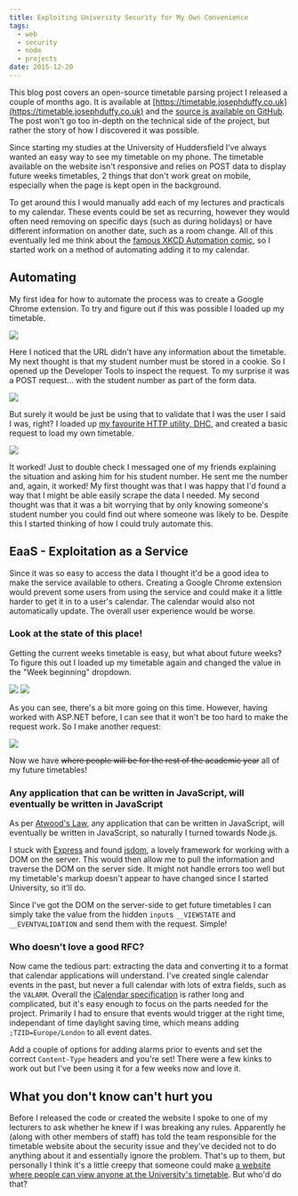 ```yaml
---
title: Exploiting University Security for My Own Convenience
tags:
  - web
  - security
  - node
  - projects
date: 2015-12-20
---
```


This blog post covers an open-source timetable parsing project I released a couple of months ago. It is available at [https://timetable.josephduffy.co.uk](https://timetable.josephduffy.co.uk) and the [source is available on GitHub](https://github.com/JosephDuffy/Timetable-Parser "Timetable Parser source code on GitHub"). The post won't go too in-depth on the technical side of the project, but rather the story of how I discovered it was possible.

Since starting my studies at the University of Huddersfield I've always wanted an easy way to see my timetable on my phone. The timetable available on the website isn't responsive and relies on POST data to display future weeks timetables, 2 things that don't work great on mobile, especially when the page is kept open in the background.

To get around this I would manually add each of my lectures and practicals to my calendar. These events could be set as recurring, however they would often need removing on specific days (such as during holidays) or have different information on another date, such as a room change. All of this eventually led me think about the [famous XKCD Automation comic](https://xkcd.com/1319/), so I started work on a method of automating adding it to my calendar.

<!-- more -->

## Automating

My first idea for how to automate the process was to create a Google Chrome extension. To try and figure out if this was possible I loaded up my timetable.

![](/images/timetable-parser/uniportal-timetable.png)

Here I noticed that the URL didn't have any information about the timetable. My next thought is that my student number must be stored in a cookie. So I opened up the Developer Tools to inspect the request. To my surprise it was a POST request... with the student number as part of the form data.

![](/images/timetable-parser/uniportal-timetable-developer-tools.png)

But surely it would be just be using that to validate that I was the user I said I was, right? I loaded up [my favourite HTTP utility, DHC](https://chrome.google.com/webstore/detail/dhc-resthttp-api-client/aejoelaoggembcahagimdiliamlcdmfm "DHC on the Chrome Web Store"), and created a basic request to load my own timetable.

![](/images/timetable-parser/dhc-first-request.png)

It worked! Just to double check I messaged one of my friends explaining the situation and asking him for his student number. He sent me the number and, again, it worked! My first thought was that I was happy that I'd found a way that I might be able easily scrape the data I needed. My second thought was that it was a bit worrying that by only knowing someone's student number you could find out where someone was likely to be. Despite this I started thinking of how I could truly automate this.

## EaaS - Exploitation as a Service

Since it was so easy to access the data I thought it'd be a good idea to make the service available to others. Creating a Google Chrome extension would prevent some users from using the service and could make it a little harder to get it in to a user's calendar. The calendar would also not automatically update. The overall user experience would be worse.

### Look at the state of this place!

Getting the current weeks timetable is easy, but what about future weeks? To figure this out I loaded up my timetable again and changed the value in the "Week beginning" dropdown.

![](/images/timetable-parser/uniportal-future-timetable.png)
![](/images/timetable-parser/developer-tools-future-timetable.png)

As you can see, there's a bit more going on this time. However, having worked with ASP.NET before, I can see that it won't be too hard to make the request work. So I make another request:

![](/images/timetable-parser/dhc-future-week-request.png)

Now we have ~~where people will be for the rest of the academic year~~ all of my future timetables!

### Any application that can be written in JavaScript, will eventually be written in JavaScript

As per [Atwood's Law](https://blog.codinghorror.com/the-principle-of-least-power/), any application that can be written in JavaScript, will eventually be written in JavaScript, so naturally I turned towards Node.js.

I stuck with [Express](http://expressjs.com/) and found [jsdom](https://github.com/tmpvar/jsdom), a lovely framework for working with a DOM on the server. This would then allow me to pull the information and traverse the DOM on the server side. It might not handle errors too well but my timetable's markup doesn't appear to have changed since I started University, so it'll do.

Since I've got the DOM on the server-side to get future timetables I can simply take the value from the hidden `input`s `__VIEWSTATE` and `__EVENTVALIDATION` and send them with the request. Simple!

### Who doesn't love a good RFC?

Now came the tedious part: extracting the data and converting it to a format that calendar applications will understand. I've created single calendar events in the past, but never a full calendar with lots of extra fields, such as the `VALARM`. Overall the [iCalendar specification](https://tools.ietf.org/html/rfc5545) is rather long and complicated, but it's easy enough to focus on the parts needed for the project. Primarily I had to ensure that events would trigger at the right time, independant of time daylight saving time, which means adding `;TZID=Europe/London` to all event dates.

Add a couple of options for adding alarms prior to events and set the correct `Content-Type` headers and you're set! There were a few kinks to work out but I've been using it for a few weeks now and love it.

## What you don't know can't hurt you

Before I released the code or created the website I spoke to one of my lecturers to ask whether he knew if I was breaking any rules. Apparently he (along with other members of staff) has told the team responsible for the timetable website about the security issue and they've decided not to do anything about it and essentially ignore the problem. That's up to them, but personally I think it's a little creepy that someone could make [a website where people can view anyone at the University's timetable](https://timetable.josephduffy.co.uk). But who'd do that?
